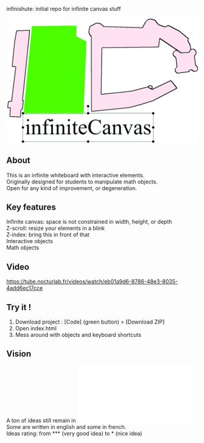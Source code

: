 infinishute: initial repo for infinite canvas stuff

![Logo](./ic_better_logo2.png)

## About
This is an infinite whiteboard with interactive elements.   
Originally designed for students to manipulate math objects.    
Open for any kind of improvement, or degeneration.  

## Key features
Infinite canvas: space is not constrained in width, height, or depth    
Z-scroll: resize your elements in a blink   
Z-index: bring this in front of that    
Interactive objects     
Math objects    

## Video
https://tube.nocturlab.fr/videos/watch/eb01a9d6-8786-48e3-8035-4add6ec17cce

## Try it !
1. Download project : [Code] (green button) > [Download ZIP]
2. Open index.html
3. Mess around with objects and keyboard shortcuts

## Vision
A ton of ideas still remain in ![still_shute](./still_shute.txt)    
Some are written in english and some in french.     
Ideas rating: from *** (very good idea) to * (nice idea)
